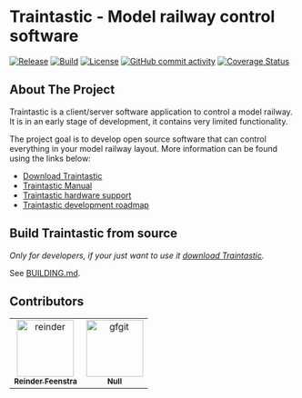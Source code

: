 # Traintastic - Model railway control software

[![Release](https://img.shields.io/github/v/release/traintastic/traintastic?sort=semver)](https://github.com/traintastic/traintastic/releases)
[![Build](https://github.com/traintastic/traintastic/actions/workflows/build.yml/badge.svg)](https://github.com/traintastic/traintastic/actions/workflows/build.yml) [![License](https://img.shields.io/github/license/traintastic/traintastic)](https://github.com/traintastic/traintastic/blob/master/LICENSE)
[![GitHub commit activity](https://img.shields.io/github/commit-activity/m/traintastic/traintastic)](https://github.com/traintastic/traintastic/graphs/commit-activity)
[![Coverage Status](https://coveralls.io/repos/github/traintastic/traintastic/badge.svg?branch=master)](https://coveralls.io/github/traintastic/traintastic?branch=master)

## About The Project
Traintastic is a client/server software application to control a model railway. It is in an early stage of development, it contains very limited functionality.

The project goal is to develop open source software that can control everything in your model railway layout. More information can be found using the links below:

- [Download Traintastic](https://traintastic.org/download)
- [Traintastic Manual](https://traintastic.org/manual)
- [Traintastic hardware support](https://traintastic.org/supported-hardware)
- [Traintastic development roadmap](https://traintastic.org/roadmap)


## Build Traintastic from source

*Only for developers, if your just want to use it [download Traintastic](https://traintastic.org/download).*

See [BUILDING.md](BUILDING.md).


## Contributors

<!-- readme: contributors -start -->
<table>
<tr>
    <td align="center">
        <a href="https://github.com/reinder">
            <img src="https://avatars.githubusercontent.com/u/886282?v=4" width="100;" alt="reinder"/>
            <br />
            <sub><b>Reinder Feenstra</b></sub>
        </a>
    </td>
    <td align="center">
        <a href="https://github.com/gfgit">
            <img src="https://avatars.githubusercontent.com/u/42845724?v=4" width="100;" alt="gfgit"/>
            <br />
            <sub><b>Null</b></sub>
        </a>
    </td></tr>
</table>
<!-- readme: contributors -end -->
